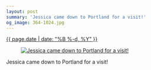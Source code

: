 ```yaml
---
layout: post
summary: 'Jessica came down to Portland for a visit!'
og_image: 364-1024.jpg
---
```


<p>
 <time>
  <a href="/364">
   {{ page.date | date: "%B %-d, %Y" }}
  </a>
 </time>
 <a href="/364">
  <figure data-taken="8/28/2014">
   <img alt="Jessica came down to Portland for a visit!" sizes="(min-width: 700px) 50vw, calc(100vw - 2rem)" src="{{ site.assets_url }}/364-512.jpg" srcset="{{ site.assets_url }}/364-1024.jpg 1024w, {{ site.assets_url }}/364-768.jpg 768w, {{ site.assets_url }}/364-512.jpg 512w, {{ site.assets_url }}/364-256.jpg 256w"/>
  </figure>
 </a>
 <span>
  Jessica came down to Portland for a visit!
 </span>
</p>
